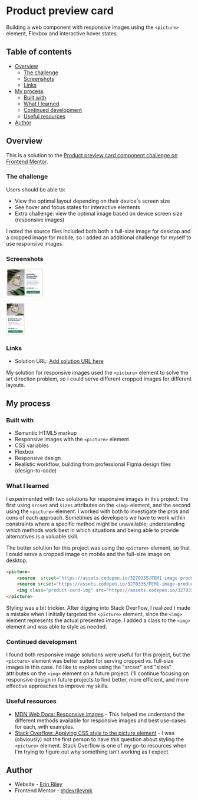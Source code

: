 # Product preview card

Building a web component with responsive images using the `<picture>` element, Flexbox and interactive hover states.

## Table of contents

- [Overview](#overview)
  - [The challenge](#the-challenge)
  - [Screenshots](#screenshots)
  - [Links](#links)
- [My process](#my-process)
  - [Built with](#built-with)
  - [What I learned](#what-i-learned)
  - [Continued development](#continued-development)
  - [Useful resources](#useful-resources)
- [Author](#author)

## Overview

This is a solution to the [Product preview card component challenge on Frontend Mentor](https://www.frontendmentor.io/challenges/product-preview-card-component-GO7UmttRfa).  

### The challenge

Users should be able to:

- View the optimal layout depending on their device's screen size
- See hover and focus states for interactive elements
- Extra challenge: view the optimal image based on device screen size (responsive images)

I noted the source files included both both a full-size image for desktop and a cropped image for mobile, so I added an additional challenge for myself to use responsive images.

### Screenshots

<img 
  src="Product card desktop.png"
  alt="Product card for CHANEL Gabrielle Essence Eau De Parfum"
  title="Product preview card, desktop version"
  width="100px">

<img
  src="Product card mobile.png"
  alt="Product card for CHANEL Gabrielle Essence Eau De Parfum"
  title="Product preview card, mobile version"
  width="50px">
  
### Links

- Solution URL: [Add solution URL here](https://your-solution-url.com)

My solution for responsive images used the `<picture>` element to solve the art direction problem, so I could serve different cropped images for different layouts.  

## My process

### Built with

- Semantic HTML5 markup
- Responsive images with the `<picture>` element
- CSS variables
- Flexbox
- Responsive design
- Realistic workflow, building from professional Figma design files (design-to-code) 

### What I learned

I experimented with two solutions for responsive images in this project: the first using `srcset` and `sizes` attributes on the `<img>` element, and the second using the `<picture>` element. I worked with both to investigate the pros and cons of each approach. Sometimes as developers we have to work within constraints where a specific method might be unavailable; understanding which methods work best in which situations and being able to provide alternatives is a valuable skill.

The better solution for this project was using the `<picture>` element, so that I could serve a cropped image on mobile and the full-size image on desktop.

```html
<picture>
    <source  srcset="https://assets.codepen.io/3270335/FEM1-image-product-mobile.jpg" media="(max-width: 599px)"/>
    <source srcset="https://assets.codepen.io/3270335/FEM1-image-product-desktop.jpg" media="(min-width: 600px)"/>
    <img class="product-card-img" src="https://assets.codepen.io/3270335/FEM1-image-product-desktop.jpg" alt="Bottle of Gabrielle perfume from Chanel"/>
</picture>
```

Styling was a bit trickier. After digging into Stack Overflow, I realized I made a mistake when I initially targeted the `<picture>` element, since the `<img>` element represents the actual presented image. I added a class to the `<img>` element and was able to style as needed.   

### Continued development

I found both responsive image solutions were useful for this project, but the `<picture>` element was better suited for serving cropped vs. full-size images in this case. I'd like to explore using the "srcset" and "sizes" attributes on the `<img>` element on a future project. I'll continue focusing on responsive design in future projects to find better, more efficient, and more effective approaches to improve my skills.

### Useful resources

- [MDN Web Docs: Responsive images](https://developer.mozilla.org/en-US/docs/Learn/HTML/Multimedia_and_embedding/Responsive_images) - This helped me understand the different methods available for responsive images and best use-cases for each, with examples. 
- [Stack Overflow: Applying CSS style to the picture element](https://stackoverflow.com/questions/69853065/apply-css-style-only-to-the-loaded-image-frompicture-element) - I was (obviously) not the first person to have this question about styling the `<picture>` element. Stack Overflow is one of my go-to resources when I'm trying to figure out why something isn't working as I expect.   

## Author

- Website - [Erin Riley](https://rileydevdzn.webflow.io)
- Frontend Mentor - [@devrileymk](https://www.frontendmentor.io/profile/devrileymk)
